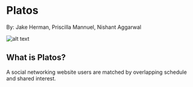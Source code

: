 # Platos
By: Jake Herman, Priscilla Mannuel, Nishant Aggarwal

![alt text](Platos/Screenshot_(2).png "Description goes here")

## What is Platos?

A social networking website users are matched by overlapping schedule and shared interest.
